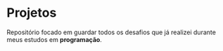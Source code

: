 # Projetos
 
Repositório focado em guardar todos os desafios que já realizei durante meus estudos em **programação**.
